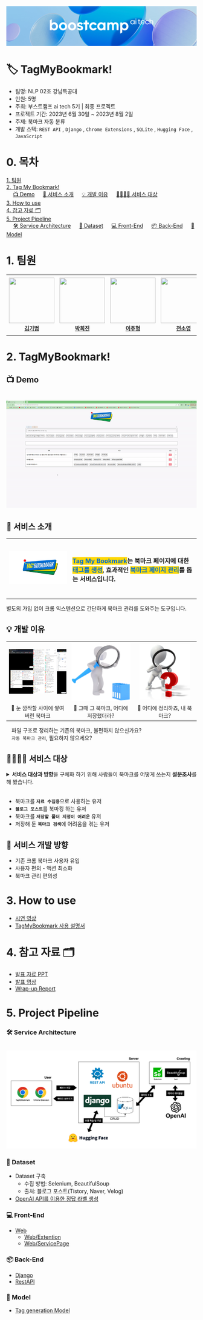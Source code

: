 <div>
  <img src="asset/Logo.png"/>
</div>

 # 🏷️ TagMyBookmark!

- 팀명: NLP 02조 강남특공대
- 인원: 5명
- 주최: 부스트캠프 ai tech 5기 | 최종 프로젝트
- 프로젝트 기간: 2023년 6월 30일 ~ 2023년 8월 2일
- 주제: 북마크 자동 분류
- 개발 스택: `REST API` , `Django` , `Chrome Extensions` , `SQLite` , `Hugging Face` , `JavaScript`

# 0. 목차
[1. 팀원](#1-팀원)    
[2. Tag My Bookmark!](#2-tagmybookmark!)    
&emsp; [📺 Demo](#📺-demo) 
&emsp; [🔎 서비스 소개](#🔎-서비스-소개)
&emsp; [💡 개발 이유](#💡-개발-이유)
&emsp; [👨‍👩‍👧‍👦 서비스 대상](#👨‍👩‍👧‍👦-서비스-대상)     
[3. How to use](#3-how-to-use)    
[4. 참고 자료 🗂️](#4-참고-자료-🗂️)    
[5. Project Pipeline](#5-project-pipeline)    
&emsp; [🛠️ Service Architecture](#🛠️-service-architecture)
&emsp; [📑 Dataset](#📑-dataset)
&emsp; [💻 Front-End](#💻-front-end)
&emsp; [📦 Back-End](#📦-back-end)
&emsp; [🤗 Model](#🤗-model)    

# 1. 팀원

<table>
    <tr height="160px">
        <td align="center" width="150px">
            <a href="https://github.com/gibum1228"><img height="120px" width="120px" src="https://avatars.githubusercontent.com/gibum1228"/></a>
            <br/>
            <a href="https://github.com/gibum1228"><strong>김기범</strong></a>
            <br />
        </td>
        <td align="center" width="150px">
            <a href="https://github.com/heejinsara"><img height="120px" width="120px" src="https://avatars.githubusercontent.com/heejinsara"/></a>
            <br/>
            <a href="https://github.com/heejinsara"><strong>박희진</strong></a>
            <br />
        </td>
        <td align="center" width="150px">
            <a href="https://github.com/LewisVille-flow"><img height="120px" width="120px" src="https://avatars.githubusercontent.com/LewisVille-flow"/></a>
            <br/>
            <a href="https://github.com/LewisVille-flow"><strong>이주형</strong></a>
            <br />
        </td>
        <td align="center" width="150px">
            <a href="https://github.com/Forbuds"><img height="120px" width="120px" src="https://avatars.githubusercontent.com/Forbuds"/></a>
            <br/>
            <a href="https://github.com/Forbuds"><strong>천소영</strong></a>
            <br />
        </td>
        <td align="center" width="150px">
            <a href="https://github.com/rustic-snob"><img height="120px" width="120px" src="https://avatars.githubusercontent.com/rustic-snob"/></a>
            <br/>
            <a href="https://github.com/rustic-snob"><strong>천재원</strong></a>
            <br />
        </td>
    </tr>
</table>

#  2. TagMyBookmark!
## 📺 Demo
&emsp; ![900x400](asset/demo.gif "TagMyBookmark Demo")
## 🔎 서비스 소개
<!-- ### `Tag My Bookmark`는  `북마크 페이지`에 대한 `태그`를 생성, 효과적인 `페이지 관리`를 돕는 서비스입니다. -->
<table align="center">
    <tr height="160px">
        <td align="center" width="300px">
            <img src="asset/Logo_ours.png"/>
        </td>
        <td align="left" width="550px">
        <h3><span style="color: #006ed4;background-color:#ffd800"><b>Tag My Bookmark</b></span>는 북마크 페이지</b></span>에 대한 <span style="color: #006ed4;background-color:#ffd800"><b>태그를 생성</b></span>, 효과적인 <span style="color: #006ed4;background-color:#ffd800"><b>북마크 페이지 관리</b></span>를 돕는 서비스입니다.</h3>
        </td>
    </tr>
</table>
별도의 가입 없이 크롬 익스텐션으로 간단하게 북마크 관리를 도와주는 도구입니다.

## 💡 개발 이유
   
<table>
    <tr height="160px">
        <td align="center" width="300px">
            <img src="asset/problemstatement1.png"/>
        </td>
        <td align="center" width="300px">
            <img src="asset/problemstatement2.png"/>
        </td>
        <td align="center" width="300px">
         <img src="asset/problemstatement3.png"/>
        </td>
    </tr>
    <tr height="5px" style="border-top: hidden;">
        <td align="center" width="300px">
        <span>💢 눈 깜짝할 사이에 쌓여버린 북마크</span>
        </td>
        <td align="center" width="300px">
        <span>💢 그때 그 북마크, 어디에 저장했더라?</span>
        </td>
        <td align="center" width="300px">
        <span>💢 어디에 정리하죠, 내 북마크?</span>
        </td>
    </tr>
</table>

&emsp;파일 구조로 정리하는 기존의 북마크, 불편하지 않으신가요?   
&emsp;`자동 북마크 관리`, 필요하지 않으세요?

## 👨‍👩‍👧‍👦 서비스 대상
<details>
<summary><b>서비스 대상과 방향</b>을 구체화 하기 위해 사람들이 북마크를 어떻게 쓰는지 <b>설문조사</b>를 해 봤습니다.</summary>
<div markdown="1">
    <div style="padding-left: 20px;">
        &emsp; 
        <img src="asset/Survey.png"/>
        분석 결과 설문 참여자의 38%가 북마크를 <span style="color: #006ed4;background-color:#ffd800"><b>자료수집</b></span> 용도로 사용한다는 것을 알 수 있었으며,    
        주로 <span style="color: #006ed4;background-color:#ffd800"><b>블로그 포스트</b></span>를 북마크에 저장한다는 것을 알 수 있었습니다.
        <br>
        <br>
        또한 예상했던 바와 같이 <span style="color: #006ed4;background-color:#ffd800"><b>북마크를 찾기 위해 헤멘 경험</b></span>이 있거나 
        <font color="red"><b>북마크를 저장하기 위해 폴더를 지정하는데에 어려움을 겪은 경험</b></font>이 있는 비율이 높음도 확인할 수 있었습니다.
        <br>
        <br>
        따라서 저희는 다음과 같이 서비스를 제공할 대상을 특정하였습니다.
    </div>

</div>
</details>
&emsp;     

- 북마크를 <b>`자료 수집용`</b>으로 사용하는 유저
- <b>`블로그 포스트`</b>를 북마킹 하는 유저
- 북마크를 <b>`저장할 폴더 지정이 어려운`</b> 유저
- 저장해 둔 <b>`북마크 검색`</b>에 어려움을 겪는 유저
## 🧭 서비스 개발 방향
- 기존 크롬 북마크 사용자 유입
- 사용자 편의 - 액션 최소화
- 북마크 관리 편의성

# 3. How to use
- [시연 영상]()
- [TagMyBookmark 사용 설명서](https://github.com/boostcampaitech5/level3_nlp_finalproject-nlp-02/blob/readme/asset/Tag%20My%20Bookmark!.pdf)

# 4. 참고 자료 🗂️

- [발표 자료 PPT]()
- [발표 영상]()
- [Wrap-up Report]()


# 5. Project Pipeline
### 🛠️ Service Architecture    
    
&emsp; ![600x400](asset/Project_Pipeline.png "Service Architecture")

### 📑 Dataset
- Dataset 구축
    - 수집 방법: Selenium, BeautifulSoup
    - 출처: 블로그 포스트(Tistory, Naver, Velog)
- [OpenAI API를 이용한 정답 라벨 생성](https://github.com/boostcampaitech5/level3_nlp_finalproject-nlp-02/tree/main/data)
### 💻 Front-End
- [Web](https://github.com/boostcampaitech5/level3_nlp_finalproject-nlp-02/tree/main/web)
    - [Web/Extention](https://github.com/boostcampaitech5/level3_nlp_finalproject-nlp-02/tree/main/web/extension)
    - [Web/ServicePage](https://github.com/boostcampaitech5/level3_nlp_finalproject-nlp-02/tree/main/web/myapp)
### 📦 Back-End
- [Django]()
- [RestAPI]()
### 🤗 Model
- [Tag generation Model](https://github.com/boostcampaitech5/level3_nlp_finalproject-nlp-02/tree/main/model)



&emsp;     
&emsp;     
&emsp;     
&emsp;     
&emsp;     
&emsp;     
